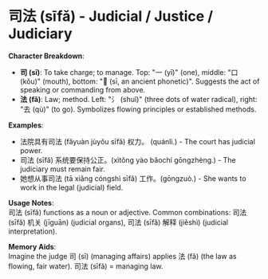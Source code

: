 # **司法 (sīfǎ) - Judicial / Justice / Judiciary**

**Character Breakdown**:  
- **司 (sī)**: To take charge; to manage. Top: "一 (yī)" (one), middle: "口 (kǒu)" (mouth), bottom: "𠮛 (sī, an ancient phonetic)". Suggests the act of speaking or commanding from above.  
- **法 (fǎ)**: Law; method. Left: "氵 (shuǐ)" (three dots of water radical), right: "去 (qù)" (to go). Symbolizes flowing principles or established methods.

**Examples**:  
- 法院具有司法 (fǎyuàn jùyǒu sīfǎ) 权力。 (quánlì.) - The court has judicial power.  
- 司法 (sīfǎ) 系统要保持公正。(xìtǒng yào bǎochí gōngzhèng.) - The judiciary must remain fair.  
- 她想从事司法 (tā xiǎng cóngshì sīfǎ) 工作。(gōngzuò.) - She wants to work in the legal (judicial) field.

**Usage Notes**:  
司法 (sīfǎ) functions as a noun or adjective. Common combinations: 司法 (sīfǎ) 机关 (jīguān) (judicial organs), 司法 (sīfǎ) 解释 (jiěshì) (judicial interpretation).

**Memory Aids**:  
Imagine the judge 司 (sī) (managing affairs) applies 法 (fǎ) (the law as flowing, fair water). 司法 (sīfǎ) = managing law.